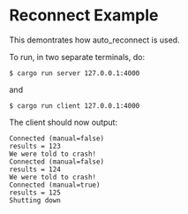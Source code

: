 # Reconnect Example

This demontrates how auto_reconnect is used.

To run, in two separate terminals, do:

```
$ cargo run server 127.0.0.1:4000
```

and

```
$ cargo run client 127.0.0.1:4000
```

The client should now output:

```
Connected (manual=false)
results = 123
We were told to crash!
Connected (manual=false)
results = 124
We were told to crash!
Connected (manual=true)
results = 125
Shutting down
```